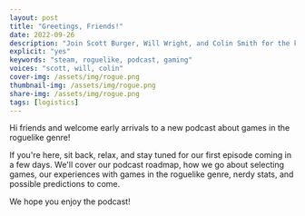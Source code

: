 ```yaml
---
layout: post
title: "Greetings, Friends!"
date: 2022-09-26
description: "Join Scott Burger, Will Wright, and Colin Smith for the kickoff of the podcast."
explicit: "yes" 
keywords: "steam, roguelike, podcast, gaming"
voices: "scott, will, colin"
cover-img: /assets/img/rogue.png
thumbnail-img: /assets/img/rogue.png
share-img: /assets/img/rogue.png
tags: [logistics]
---
```


Hi friends and welcome early arrivals to a new podcast about games in the roguelike genre!

If you're here, sit back, relax, and stay tuned for our first episode coming in a few days. We'll cover our podcast roadmap,
how we go about selecting games, our experiences with games in the roguelike genre, nerdy stats, and possible predictions to come. 

We hope you enjoy the podcast!
